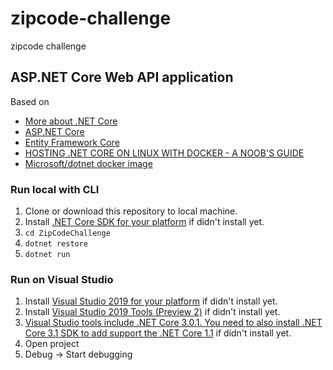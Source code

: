 # zipcode-challenge
zipcode challenge

## ASP.NET Core Web API application
Based on 
- [More about .NET Core](https://www.microsoft.com/net/core/platform)
- [ASP.NET Core](https://docs.microsoft.com/en-us/aspnet/core/)
- [Entity Framework Core](https://docs.microsoft.com/en-us/ef/core/)
- [HOSTING .NET CORE ON LINUX WITH DOCKER - A NOOB'S GUIDE](http://blog.scottlogic.com/2016/09/05/hosting-netcore-on-linux-with-docker.html)
- [Microsoft/dotnet docker image](https://hub.docker.com/r/microsoft/dotnet/)


### Run local with CLI
1. Clone or download this repository to local machine.
2. Install [.NET Core SDK for your platform](https://www.microsoft.com/net/core#windowscmd) if didn't install yet.
3. `cd ZipCodeChallenge`
5. `dotnet restore`
6. `dotnet run`

### Run on Visual Studio
1. Install [Visual Studio 2019 for your platform](https://www.visualstudio.com/vs/) if didn't install yet.
2. Install [Visual Studio 2019 Tools (Preview 2)](https://www.microsoft.com/net/download/core) if didn't install yet.
3. [Visual Studio tools include .NET Core 3.0.1. You need to also install .NET Core 3.1 SDK to add support the .NET Core 1.1](https://www.microsoft.com/net/download/core#/current/sdk) if didn't install yet.
4. Open project
6. Debug -> Start debugging


